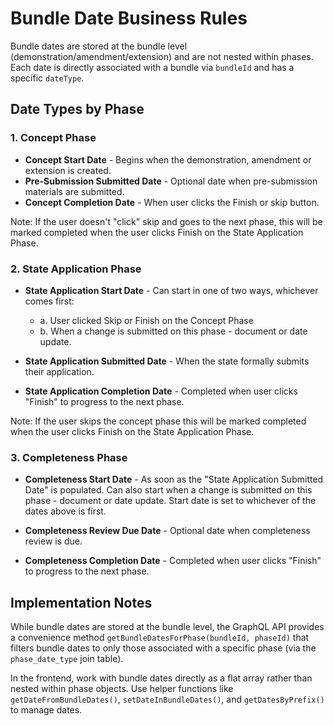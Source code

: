 # Bundle Date Business Rules

Bundle dates are stored at the bundle level (demonstration/amendment/extension) and are not nested within phases. Each date is directly associated with a bundle via `bundleId` and has a specific `dateType`.

## Date Types by Phase

### 1. Concept Phase

- **Concept Start Date** - Begins when the demonstration, amendment or extension is created.
- **Pre-Submission Submitted Date** - Optional date when pre-submission materials are submitted.
- **Concept Completion Date** - When user clicks the Finish or skip button.

Note: If the user doesn't "click" skip and goes to the next phase, this will be marked completed when the user clicks Finish on the State Application Phase.

### 2. State Application Phase

- **State Application Start Date** - Can start in one of two ways, whichever comes first:
  - a. User clicked Skip or Finish on the Concept Phase
  - b. When a change is submitted on this phase - document or date update.

- **State Application Submitted Date** - When the state formally submits their application.

- **State Application Completion Date** - Completed when user clicks "Finish" to progress to the next phase.

Note: If the user skips the concept phase this will be marked completed when the user clicks Finish on the State Application Phase.

### 3. Completeness Phase

- **Completeness Start Date** - As soon as the "State Application Submitted Date" is populated. Can also start when a change is submitted on this phase - document or date update. Start date is set to whichever of the dates above is first.

- **Completeness Review Due Date** - Optional date when completeness review is due.

- **Completeness Completion Date** - Completed when user clicks "Finish" to progress to the next phase.

## Implementation Notes

While bundle dates are stored at the bundle level, the GraphQL API provides a convenience method `getBundleDatesForPhase(bundleId, phaseId)` that filters bundle dates to only those associated with a specific phase (via the `phase_date_type` join table).

In the frontend, work with bundle dates directly as a flat array rather than nested within phase objects. Use helper functions like `getDateFromBundleDates()`, `setDateInBundleDates()`, and `getDatesByPrefix()` to manage dates.
